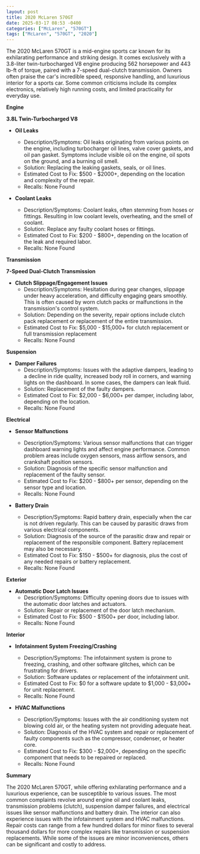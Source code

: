 ```yaml
---
layout: post
title: 2020 McLaren 570GT
date: 2025-03-17 08:53 -0400
categories: ["McLaren", "570GT"]
tags: ["McLaren", "570GT", "2020"]
---
```

The 2020 McLaren 570GT is a mid-engine sports car known for its exhilarating performance and striking design. It comes exclusively with a 3.8-liter twin-turbocharged V8 engine producing 562 horsepower and 443 lb-ft of torque, paired with a 7-speed dual-clutch transmission. Owners often praise the car's incredible speed, responsive handling, and luxurious interior for a sports car. Some common criticisms include its complex electronics, relatively high running costs, and limited practicality for everyday use.

**Engine**

**3.8L Twin-Turbocharged V8**

*   **Oil Leaks**
    *   Description/Symptoms: Oil leaks originating from various points on the engine, including turbocharger oil lines, valve cover gaskets, and oil pan gasket. Symptoms include visible oil on the engine, oil spots on the ground, and a burning oil smell.
    *   Solution: Replacing the leaking gaskets, seals, or oil lines.
    *   Estimated Cost to Fix: $500 - $2000+, depending on the location and complexity of the repair.
    *   Recalls: None Found

*   **Coolant Leaks**
    *   Description/Symptoms: Coolant leaks, often stemming from hoses or fittings. Resulting in low coolant levels, overheating, and the smell of coolant.
    *   Solution: Replace any faulty coolant hoses or fittings.
    *   Estimated Cost to Fix: $200 - $800+, depending on the location of the leak and required labor.
    *   Recalls: None Found

**Transmission**

**7-Speed Dual-Clutch Transmission**

*   **Clutch Slippage/Engagement Issues**
    *   Description/Symptoms: Hesitation during gear changes, slippage under heavy acceleration, and difficulty engaging gears smoothly. This is often caused by worn clutch packs or malfunctions in the transmission's control system.
    *   Solution: Depending on the severity, repair options include clutch pack replacement or replacement of the entire transmission.
    *   Estimated Cost to Fix: $5,000 - $15,000+ for clutch replacement or full transmission replacement
    *   Recalls: None Found

**Suspension**

*   **Damper Failures**
    *   Description/Symptoms: Issues with the adaptive dampers, leading to a decline in ride quality, increased body roll in corners, and warning lights on the dashboard. In some cases, the dampers can leak fluid.
    *   Solution: Replacement of the faulty dampers.
    *   Estimated Cost to Fix: $2,000 - $6,000+ per damper, including labor, depending on the location.
    *   Recalls: None Found

**Electrical**

*   **Sensor Malfunctions**
    *   Description/Symptoms: Various sensor malfunctions that can trigger dashboard warning lights and affect engine performance. Common problem areas include oxygen sensors, mass airflow sensors, and crankshaft position sensors.
    *   Solution: Diagnosis of the specific sensor malfunction and replacement of the faulty sensor.
    *   Estimated Cost to Fix: $200 - $800+ per sensor, depending on the sensor type and location.
    *   Recalls: None Found

*   **Battery Drain**
    *   Description/Symptoms: Rapid battery drain, especially when the car is not driven regularly. This can be caused by parasitic draws from various electrical components.
    *   Solution: Diagnosis of the source of the parasitic draw and repair or replacement of the responsible component. Battery replacement may also be necessary.
    *   Estimated Cost to Fix: $150 - $500+ for diagnosis, plus the cost of any needed repairs or battery replacement.
    *   Recalls: None Found

**Exterior**

*   **Automatic Door Latch Issues**
    *   Description/Symptoms: Difficulty opening doors due to issues with the automatic door latches and actuators.
    *   Solution: Repair or replacement of the door latch mechanism.
    *   Estimated Cost to Fix: $500 - $1500+ per door, including labor.
    *   Recalls: None Found

**Interior**

*   **Infotainment System Freezing/Crashing**
    *   Description/Symptoms: The infotainment system is prone to freezing, crashing, and other software glitches, which can be frustrating for drivers.
    *   Solution: Software updates or replacement of the infotainment unit.
    *   Estimated Cost to Fix: $0 for a software update to $1,000 - $3,000+ for unit replacement.
    *   Recalls: None Found

*   **HVAC Malfunctions**
    *   Description/Symptoms: Issues with the air conditioning system not blowing cold air, or the heating system not providing adequate heat.
    *   Solution: Diagnosis of the HVAC system and repair or replacement of faulty components such as the compressor, condenser, or heater core.
    *   Estimated Cost to Fix: $300 - $2,000+, depending on the specific component that needs to be repaired or replaced.
    *   Recalls: None Found

**Summary**

The 2020 McLaren 570GT, while offering exhilarating performance and a luxurious experience, can be susceptible to various issues. The most common complaints revolve around engine oil and coolant leaks, transmission problems (clutch), suspension damper failures, and electrical issues like sensor malfunctions and battery drain. The interior can also experience issues with the infotainment system and HVAC malfunctions. Repair costs can range from a few hundred dollars for minor fixes to several thousand dollars for more complex repairs like transmission or suspension replacements. While some of the issues are minor inconveniences, others can be significant and costly to address.


